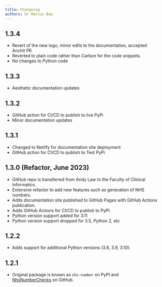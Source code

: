 ```yaml
---
title: Changelog
authors: Dr Marcus Baw
---
```


## 1.3.4
- Revert of the new logo, minor edits to the documentation, accepted Anchit PR
- Reverted to plain code rather than Carbon for the code snippets.
- No changes to Python code

## 1.3.3

- Aesthetic documentation updates

## 1.3.2

* GitHub action for CI/CD to publish to live PyPi
* Minor documentation updates

## 1.3.1

* Changed to Netlify for documentation site deployment
* GitHub action for CI/CD to publish to Test PyPi

## 1.3.0 (Refactor, June 2023)

* GitHub repo is transferred from Andy Law to the Faculty of Clinical Informatics.
* Extensive refactor to add new features such as generation of NHS numbers.
* Adds documentation site published to GitHub Pages with GitHub Actions publication.
* Adds GitHub Actions for CI/CD to publish to PyPI.
* Python version support added for 3.11
* Python version support dropped for 3.5, Python 2, etc


## 1.2.2

* Adds support for additional Python versions (3.8, 3.9, 3.10).

## 1.2.1

* Original package is known as `nhs-number` on PyPI and [NhsNumberChecks](https://github.com/andylaw/NhsNumberChecks) on GitHub.
